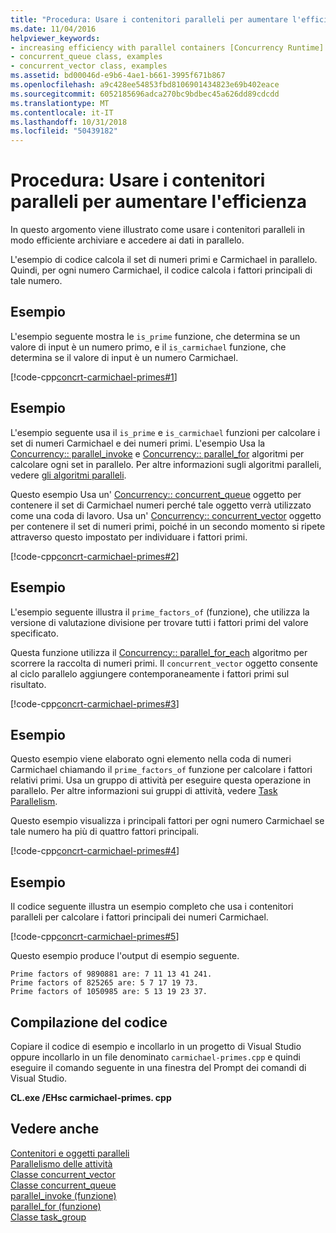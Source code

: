 ```yaml
---
title: "Procedura: Usare i contenitori paralleli per aumentare l'efficienza"
ms.date: 11/04/2016
helpviewer_keywords:
- increasing efficiency with parallel containers [Concurrency Runtime]
- concurrent_queue class, examples
- concurrent_vector class, examples
ms.assetid: bd00046d-e9b6-4ae1-b661-3995f671b867
ms.openlocfilehash: a9c428ee54853fbd8106901434823e69b402eace
ms.sourcegitcommit: 6052185696adca270bc9bdbec45a626dd89cdcdd
ms.translationtype: MT
ms.contentlocale: it-IT
ms.lasthandoff: 10/31/2018
ms.locfileid: "50439182"
---
```

# <a name="how-to-use-parallel-containers-to-increase-efficiency"></a>Procedura: Usare i contenitori paralleli per aumentare l'efficienza

In questo argomento viene illustrato come usare i contenitori paralleli in modo efficiente archiviare e accedere ai dati in parallelo.

L'esempio di codice calcola il set di numeri primi e Carmichael in parallelo. Quindi, per ogni numero Carmichael, il codice calcola i fattori principali di tale numero.

## <a name="example"></a>Esempio

L'esempio seguente mostra le `is_prime` funzione, che determina se un valore di input è un numero primo, e il `is_carmichael` funzione, che determina se il valore di input è un numero Carmichael.

[!code-cpp[concrt-carmichael-primes#1](../../parallel/concrt/codesnippet/cpp/how-to-use-parallel-containers-to-increase-efficiency_1.cpp)]

## <a name="example"></a>Esempio

L'esempio seguente usa il `is_prime` e `is_carmichael` funzioni per calcolare i set di numeri Carmichael e dei numeri primi. L'esempio Usa la [Concurrency:: parallel_invoke](reference/concurrency-namespace-functions.md#parallel_invoke) e [Concurrency:: parallel_for](reference/concurrency-namespace-functions.md#parallel_for) algoritmi per calcolare ogni set in parallelo. Per altre informazioni sugli algoritmi paralleli, vedere [gli algoritmi paralleli](../../parallel/concrt/parallel-algorithms.md).

Questo esempio Usa un' [Concurrency:: concurrent_queue](../../parallel/concrt/reference/concurrent-queue-class.md) oggetto per contenere il set di Carmichael numeri perché tale oggetto verrà utilizzato come una coda di lavoro. Usa un' [Concurrency:: concurrent_vector](../../parallel/concrt/reference/concurrent-vector-class.md) oggetto per contenere il set di numeri primi, poiché in un secondo momento si ripete attraverso questo impostato per individuare i fattori primi.

[!code-cpp[concrt-carmichael-primes#2](../../parallel/concrt/codesnippet/cpp/how-to-use-parallel-containers-to-increase-efficiency_2.cpp)]

## <a name="example"></a>Esempio

L'esempio seguente illustra il `prime_factors_of` (funzione), che utilizza la versione di valutazione divisione per trovare tutti i fattori primi del valore specificato.

Questa funzione utilizza il [Concurrency:: parallel_for_each](reference/concurrency-namespace-functions.md#parallel_for_each) algoritmo per scorrere la raccolta di numeri primi. Il `concurrent_vector` oggetto consente al ciclo parallelo aggiungere contemporaneamente i fattori primi sul risultato.

[!code-cpp[concrt-carmichael-primes#3](../../parallel/concrt/codesnippet/cpp/how-to-use-parallel-containers-to-increase-efficiency_3.cpp)]

## <a name="example"></a>Esempio

Questo esempio viene elaborato ogni elemento nella coda di numeri Carmichael chiamando il `prime_factors_of` funzione per calcolare i fattori relativi primi. Usa un gruppo di attività per eseguire questa operazione in parallelo. Per altre informazioni sui gruppi di attività, vedere [Task Parallelism](../../parallel/concrt/task-parallelism-concurrency-runtime.md).

Questo esempio visualizza i principali fattori per ogni numero Carmichael se tale numero ha più di quattro fattori principali.

[!code-cpp[concrt-carmichael-primes#4](../../parallel/concrt/codesnippet/cpp/how-to-use-parallel-containers-to-increase-efficiency_4.cpp)]

## <a name="example"></a>Esempio

Il codice seguente illustra un esempio completo che usa i contenitori paralleli per calcolare i fattori principali dei numeri Carmichael.

[!code-cpp[concrt-carmichael-primes#5](../../parallel/concrt/codesnippet/cpp/how-to-use-parallel-containers-to-increase-efficiency_5.cpp)]

Questo esempio produce l'output di esempio seguente.

```Output
Prime factors of 9890881 are: 7 11 13 41 241.
Prime factors of 825265 are: 5 7 17 19 73.
Prime factors of 1050985 are: 5 13 19 23 37.
```

## <a name="compiling-the-code"></a>Compilazione del codice

Copiare il codice di esempio e incollarlo in un progetto di Visual Studio oppure incollarlo in un file denominato `carmichael-primes.cpp` e quindi eseguire il comando seguente in una finestra del Prompt dei comandi di Visual Studio.

**CL.exe /EHsc carmichael-primes. cpp**

## <a name="see-also"></a>Vedere anche

[Contenitori e oggetti paralleli](../../parallel/concrt/parallel-containers-and-objects.md)<br/>
[Parallelismo delle attività](../../parallel/concrt/task-parallelism-concurrency-runtime.md)<br/>
[Classe concurrent_vector](../../parallel/concrt/reference/concurrent-vector-class.md)<br/>
[Classe concurrent_queue](../../parallel/concrt/reference/concurrent-queue-class.md)<br/>
[parallel_invoke (funzione)](reference/concurrency-namespace-functions.md#parallel_invoke)<br/>
[parallel_for (funzione)](reference/concurrency-namespace-functions.md#parallel_for)<br/>
[Classe task_group](reference/task-group-class.md)
